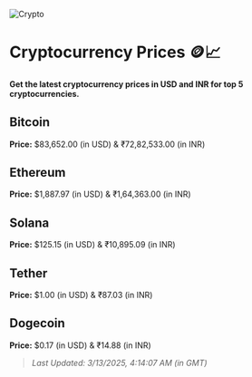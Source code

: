 
![Crypto](https://www.techguide.com.au/wp-content/uploads/2020/11/crypto3.jpeg)

# Cryptocurrency Prices 🪙📈

#### Get the latest cryptocurrency prices in USD and INR for top 5 cryptocurrencies.

## Bitcoin

**Price:** $83,652.00 (in USD) & ₹72,82,533.00 (in INR)

## Ethereum

**Price:** $1,887.97 (in USD) & ₹1,64,363.00 (in INR)

## Solana

**Price:** $125.15 (in USD) & ₹10,895.09 (in INR)

## Tether

**Price:** $1.00 (in USD) & ₹87.03 (in INR)

## Dogecoin

**Price:** $0.17 (in USD) & ₹14.88 (in INR)

> _Last Updated: 3/13/2025, 4:14:07 AM (in GMT)_
